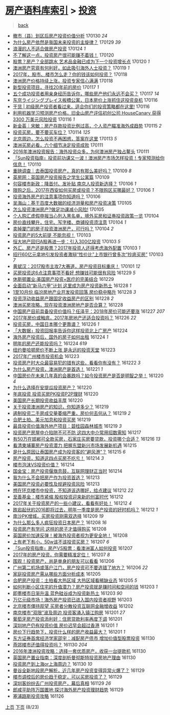 [房产语料库索引](../../README.md)  > [投资](投资.md)
====
> [back](../README.md)

- [撤市（县）划区后房产投资价值分析](http://jkwz.applinzi.com/ittc/6928853000805417989.html#%E6%92%A4%E5%B8%82%EF%BC%88%E5%8E%BF%EF%BC%89%E5%88%92%E5%8C%BA%E5%90%8E%E6%88%BF%E4%BA%A7%E6%8A%95%E8%B5%84%E4%BB%B7%E5%80%BC%E5%88%86%E6%9E%90) 170130 *24* 
- [为什么房产依然是我国未来投资的主旋律？](http://jkwz.applinzi.com/ittc/6928500086601679877.html#%E4%B8%BA%E4%BB%80%E4%B9%88%E6%88%BF%E4%BA%A7%E4%BE%9D%E7%84%B6%E6%98%AF%E6%88%91%E5%9B%BD%E6%9C%AA%E6%9D%A5%E6%8A%95%E8%B5%84%E7%9A%84%E4%B8%BB%E6%97%8B%E5%BE%8B%EF%BC%9F) 170129 *39* 
- [浪漫的人不适合做房产投资](http://jkwz.applinzi.com/ittc/6926653333053113348.html#%E6%B5%AA%E6%BC%AB%E7%9A%84%E4%BA%BA%E4%B8%8D%E9%80%82%E5%90%88%E5%81%9A%E6%88%BF%E4%BA%A7%E6%8A%95%E8%B5%84) 170124 *1* 
- [不了解这一点，投资房产很可能赚不着钱！](http://jkwz.applinzi.com/ittc/6925174268622291972.html#%E4%B8%8D%E4%BA%86%E8%A7%A3%E8%BF%99%E4%B8%80%E7%82%B9%EF%BC%8C%E6%8A%95%E8%B5%84%E6%88%BF%E4%BA%A7%E5%BE%88%E5%8F%AF%E8%83%BD%E8%B5%9A%E4%B8%8D%E7%9D%80%E9%92%B1%EF%BC%81) 170120  
- [股票？房产？全部跳水 艺术品金融已成为下一个投资增长点](http://jkwz.applinzi.com/ittc/6925130612674659332.html#%E8%82%A1%E7%A5%A8%EF%BC%9F%E6%88%BF%E4%BA%A7%EF%BC%9F%E5%85%A8%E9%83%A8%E8%B7%B3%E6%B0%B4+%E8%89%BA%E6%9C%AF%E5%93%81%E9%87%91%E8%9E%8D%E5%B7%B2%E6%88%90%E4%B8%BA%E4%B8%8B%E4%B8%80%E4%B8%AA%E6%8A%95%E8%B5%84%E5%A2%9E%E9%95%BF%E7%82%B9) 170120 *1* 
- [澳洲房产究竟有何利好，如此吸引海外人士投资？](http://jkwz.applinzi.com/ittc/6924758659015115780.html#%E6%BE%B3%E6%B4%B2%E6%88%BF%E4%BA%A7%E7%A9%B6%E7%AB%9F%E6%9C%89%E4%BD%95%E5%88%A9%E5%A5%BD%EF%BC%8C%E5%A6%82%E6%AD%A4%E5%90%B8%E5%BC%95%E6%B5%B7%E5%A4%96%E4%BA%BA%E5%A3%AB%E6%8A%95%E8%B5%84%EF%BC%9F) 170119 *1* 
- [2017年，股市、楼市怎么走？你的钱该如何投资？](http://jkwz.applinzi.com/ittc/6924542735628633093.html#2017%E5%B9%B4%EF%BC%8C%E8%82%A1%E5%B8%82%E3%80%81%E6%A5%BC%E5%B8%82%E6%80%8E%E4%B9%88%E8%B5%B0%EF%BC%9F%E4%BD%A0%E7%9A%84%E9%92%B1%E8%AF%A5%E5%A6%82%E4%BD%95%E6%8A%95%E8%B5%84%EF%BC%9F) 170118  
- [澳洲房产价格持续上涨，投资专家信心满满](http://jkwz.applinzi.com/ittc/6924488544616973317.html#%E6%BE%B3%E6%B4%B2%E6%88%BF%E4%BA%A7%E4%BB%B7%E6%A0%BC%E6%8C%81%E7%BB%AD%E4%B8%8A%E6%B6%A8%EF%BC%8C%E6%8A%95%E8%B5%84%E4%B8%93%E5%AE%B6%E4%BF%A1%E5%BF%83%E6%BB%A1%E6%BB%A1) 170118  
- [新型投资项目，寻找20年前的房价](http://jkwz.applinzi.com/ittc/6924107772202583045.html#%E6%96%B0%E5%9E%8B%E6%8A%95%E8%B5%84%E9%A1%B9%E7%9B%AE%EF%BC%8C%E5%AF%BB%E6%89%BE20%E5%B9%B4%E5%89%8D%E7%9A%84%E6%88%BF%E4%BB%B7) 170117 *1* 
- [五个成功投资者用亲身经历告诉你，哪些房产他们永远不会买？](http://jkwz.applinzi.com/ittc/6924101742219494404.html#%E4%BA%94%E4%B8%AA%E6%88%90%E5%8A%9F%E6%8A%95%E8%B5%84%E8%80%85%E7%94%A8%E4%BA%B2%E8%BA%AB%E7%BB%8F%E5%8E%86%E5%91%8A%E8%AF%89%E4%BD%A0%EF%BC%8C%E5%93%AA%E4%BA%9B%E6%88%BF%E4%BA%A7%E4%BB%96%E4%BB%AC%E6%B0%B8%E8%BF%9C%E4%B8%8D%E4%BC%9A%E4%B9%B0%EF%BC%9F) 170117 *14* 
- [东京ライジングプレイス板橋公寓，日本房价上涨抓住这投资良机](http://jkwz.applinzi.com/ittc/6923784774325109764.html#%E4%B8%9C%E4%BA%AC%E3%83%A9%E3%82%A4%E3%82%B8%E3%83%B3%E3%82%B0%E3%83%97%E3%83%AC%E3%82%A4%E3%82%B9%E6%9D%BF%E6%A9%8B%E5%85%AC%E5%AF%93%EF%BC%8C%E6%97%A5%E6%9C%AC%E6%88%BF%E4%BB%B7%E4%B8%8A%E6%B6%A8%E6%8A%93%E4%BD%8F%E8%BF%99%E6%8A%95%E8%B5%84%E8%89%AF%E6%9C%BA) 170116  
- [干货 | 初级房产投资者看过来，适合你们的投资策略都在这里!](http://jkwz.applinzi.com/ittc/6923735605820523524.html#%E5%B9%B2%E8%B4%A7+%7C+%E5%88%9D%E7%BA%A7%E6%88%BF%E4%BA%A7%E6%8A%95%E8%B5%84%E8%80%85%E7%9C%8B%E8%BF%87%E6%9D%A5%EF%BC%8C%E9%80%82%E5%90%88%E4%BD%A0%E4%BB%AC%E7%9A%84%E6%8A%95%E8%B5%84%E7%AD%96%E7%95%A5%E9%83%BD%E5%9C%A8%E8%BF%99%E9%87%8C%21) 170116  
- [利用机器学习预测房产价格，旧金山房产评估初创公司 HouseCanary 获得 3300 万美元风险投资](http://jkwz.applinzi.com/ittc/6923640352400737285.html#%E5%88%A9%E7%94%A8%E6%9C%BA%E5%99%A8%E5%AD%A6%E4%B9%A0%E9%A2%84%E6%B5%8B%E6%88%BF%E4%BA%A7%E4%BB%B7%E6%A0%BC%EF%BC%8C%E6%97%A7%E9%87%91%E5%B1%B1%E6%88%BF%E4%BA%A7%E8%AF%84%E4%BC%B0%E5%88%9D%E5%88%9B%E5%85%AC%E5%8F%B8+HouseCanary+%E8%8E%B7%E5%BE%97+3300+%E4%B8%87%E7%BE%8E%E5%85%83%E9%A3%8E%E9%99%A9%E6%8A%95%E8%B5%84) 170116 *1* 
- [新金荟｜宋敏：房产存款投资比例过高，个人资产瞄准海外成趋势](http://jkwz.applinzi.com/ittc/6923422610867356676.html#%E6%96%B0%E9%87%91%E8%8D%9F%EF%BD%9C%E5%AE%8B%E6%95%8F%EF%BC%9A%E6%88%BF%E4%BA%A7%E5%AD%98%E6%AC%BE%E6%8A%95%E8%B5%84%E6%AF%94%E4%BE%8B%E8%BF%87%E9%AB%98%EF%BC%8C%E4%B8%AA%E4%BA%BA%E8%B5%84%E4%BA%A7%E7%9E%84%E5%87%86%E6%B5%B7%E5%A4%96%E6%88%90%E8%B6%8B%E5%8A%BF) 170115 *2* 
- [投资买房，要不要买车位？](http://jkwz.applinzi.com/ittc/6922999765716698116.html#%E6%8A%95%E8%B5%84%E4%B9%B0%E6%88%BF%EF%BC%8C%E8%A6%81%E4%B8%8D%E8%A6%81%E4%B9%B0%E8%BD%A6%E4%BD%8D%EF%BC%9F) 170114 *125* 
- [北京周边，怎么投资不再困惑，答案在这里](http://jkwz.applinzi.com/ittc/6922642822938493956.html#%E5%8C%97%E4%BA%AC%E5%91%A8%E8%BE%B9%EF%BC%8C%E6%80%8E%E4%B9%88%E6%8A%95%E8%B5%84%E4%B8%8D%E5%86%8D%E5%9B%B0%E6%83%91%EF%BC%8C%E7%AD%94%E6%A1%88%E5%9C%A8%E8%BF%99%E9%87%8C) 170113 *5* 
- [澳洲买房必看，六个细节决定投资成败](http://jkwz.applinzi.com/ittc/6921837712486433796.html#%E6%BE%B3%E6%B4%B2%E4%B9%B0%E6%88%BF%E5%BF%85%E7%9C%8B%EF%BC%8C%E5%85%AD%E4%B8%AA%E7%BB%86%E8%8A%82%E5%86%B3%E5%AE%9A%E6%8A%95%E8%B5%84%E6%88%90%E8%B4%A5) 170111  
- [2016年澳洲投资报告：海外投资众多，为何澳洲房产独占鳌头](http://jkwz.applinzi.com/ittc/6921807342701380612.html#2016%E5%B9%B4%E6%BE%B3%E6%B4%B2%E6%8A%95%E8%B5%84%E6%8A%A5%E5%91%8A%EF%BC%9A%E6%B5%B7%E5%A4%96%E6%8A%95%E8%B5%84%E4%BC%97%E5%A4%9A%EF%BC%8C%E4%B8%BA%E4%BD%95%E6%BE%B3%E6%B4%B2%E6%88%BF%E4%BA%A7%E7%8B%AC%E5%8D%A0%E9%B3%8C%E5%A4%B4) 170111  
- [「Sun投资指南」投资前功课又一波！澳洲房产市场怎样投资！专家预测给你信息！](http://jkwz.applinzi.com/ittc/6921565525238088708.html#%E3%80%8CSun%E6%8A%95%E8%B5%84%E6%8C%87%E5%8D%97%E3%80%8D%E6%8A%95%E8%B5%84%E5%89%8D%E5%8A%9F%E8%AF%BE%E5%8F%88%E4%B8%80%E6%B3%A2%EF%BC%81%E6%BE%B3%E6%B4%B2%E6%88%BF%E4%BA%A7%E5%B8%82%E5%9C%BA%E6%80%8E%E6%A0%B7%E6%8A%95%E8%B5%84%EF%BC%81%E4%B8%93%E5%AE%B6%E9%A2%84%E6%B5%8B%E7%BB%99%E4%BD%A0%E4%BF%A1%E6%81%AF%EF%BC%81) 170110  
- [重磅调查｜去泰国投资房产，真的有那么美好吗？](http://jkwz.applinzi.com/ittc/6921245586069390340.html#%E9%87%8D%E7%A3%85%E8%B0%83%E6%9F%A5%EF%BD%9C%E5%8E%BB%E6%B3%B0%E5%9B%BD%E6%8A%95%E8%B5%84%E6%88%BF%E4%BA%A7%EF%BC%8C%E7%9C%9F%E7%9A%84%E6%9C%89%E9%82%A3%E4%B9%88%E7%BE%8E%E5%A5%BD%E5%90%97%EF%BC%9F) 170109 *8* 
- [英房网：英国房产投资报告之学生公寓篇](http://jkwz.applinzi.com/ittc/6921142703953019909.html#%E8%8B%B1%E6%88%BF%E7%BD%91%EF%BC%9A%E8%8B%B1%E5%9B%BD%E6%88%BF%E4%BA%A7%E6%8A%95%E8%B5%84%E6%8A%A5%E5%91%8A%E4%B9%8B%E5%AD%A6%E7%94%9F%E5%85%AC%E5%AF%93%E7%AF%87) 170109  
- [句容楼市新政：降首付、发补贴 南京人投资新选择？](http://jkwz.applinzi.com/ittc/6920115305845359620.html#%E5%8F%A5%E5%AE%B9%E6%A5%BC%E5%B8%82%E6%96%B0%E6%94%BF%EF%BC%9A%E9%99%8D%E9%A6%96%E4%BB%98%E3%80%81%E5%8F%91%E8%A1%A5%E8%B4%B4+%E5%8D%97%E4%BA%AC%E4%BA%BA%E6%8A%95%E8%B5%84%E6%96%B0%E9%80%89%E6%8B%A9%EF%BC%9F) 170106 *1* 
- [限购之后，​2017在西安如何买房或投资？不限购区买哪最好？](http://jkwz.applinzi.com/ittc/6920078865455383557.html#%E9%99%90%E8%B4%AD%E4%B9%8B%E5%90%8E%EF%BC%8C%E2%80%8B2017%E5%9C%A8%E8%A5%BF%E5%AE%89%E5%A6%82%E4%BD%95%E4%B9%B0%E6%88%BF%E6%88%96%E6%8A%95%E8%B5%84%EF%BC%9F%E4%B8%8D%E9%99%90%E8%B4%AD%E5%8C%BA%E4%B9%B0%E5%93%AA%E6%9C%80%E5%A5%BD%EF%BC%9F) 170106 *1* 
- [投资海外房产的注意事项你知道吗？](http://jkwz.applinzi.com/ittc/6920067568261137413.html#%E6%8A%95%E8%B5%84%E6%B5%B7%E5%A4%96%E6%88%BF%E4%BA%A7%E7%9A%84%E6%B3%A8%E6%84%8F%E4%BA%8B%E9%A1%B9%E4%BD%A0%E7%9F%A5%E9%81%93%E5%90%97%EF%BC%9F) 170106  
- [吴海山：基于百度大数据的经济测量和房产投资决策](http://jkwz.applinzi.com/ittc/6919601258142106629.html#%E5%90%B4%E6%B5%B7%E5%B1%B1%EF%BC%9A%E5%9F%BA%E4%BA%8E%E7%99%BE%E5%BA%A6%E5%A4%A7%E6%95%B0%E6%8D%AE%E7%9A%84%E7%BB%8F%E6%B5%8E%E6%B5%8B%E9%87%8F%E5%92%8C%E6%88%BF%E4%BA%A7%E6%8A%95%E8%B5%84%E5%86%B3%E7%AD%96) 170105  
- [怎么投资澳洲房产?做足功课减小风险!](http://jkwz.applinzi.com/ittc/6919588605063595012.html#%E6%80%8E%E4%B9%88%E6%8A%95%E8%B5%84%E6%BE%B3%E6%B4%B2%E6%88%BF%E4%BA%A7%3F%E5%81%9A%E8%B6%B3%E5%8A%9F%E8%AF%BE%E5%87%8F%E5%B0%8F%E9%A3%8E%E9%99%A9%21) 170105  
- [个人购汇虚假申报当心列入黑名单，境外买房和证券投资政策一览](http://jkwz.applinzi.com/ittc/6919380534433416197.html#%E4%B8%AA%E4%BA%BA%E8%B4%AD%E6%B1%87%E8%99%9A%E5%81%87%E7%94%B3%E6%8A%A5%E5%BD%93%E5%BF%83%E5%88%97%E5%85%A5%E9%BB%91%E5%90%8D%E5%8D%95%EF%BC%8C%E5%A2%83%E5%A4%96%E4%B9%B0%E6%88%BF%E5%92%8C%E8%AF%81%E5%88%B8%E6%8A%95%E8%B5%84%E6%94%BF%E7%AD%96%E4%B8%80%E8%A7%88) 170104  
- [房价直线攀升，住宅、写字楼、商铺投资须注意](http://jkwz.applinzi.com/ittc/6919331827491013637.html#%E6%88%BF%E4%BB%B7%E7%9B%B4%E7%BA%BF%E6%94%80%E5%8D%87%EF%BC%8C%E4%BD%8F%E5%AE%85%E3%80%81%E5%86%99%E5%AD%97%E6%A5%BC%E3%80%81%E5%95%86%E9%93%BA%E6%8A%95%E8%B5%84%E9%A1%BB%E6%B3%A8%E6%84%8F) 170104 *1* 
- [卖掉厦门的房子投资澳洲房产，可行吗？](http://jkwz.applinzi.com/ittc/6919204917863777284.html#%E5%8D%96%E6%8E%89%E5%8E%A6%E9%97%A8%E7%9A%84%E6%88%BF%E5%AD%90%E6%8A%95%E8%B5%84%E6%BE%B3%E6%B4%B2%E6%88%BF%E4%BA%A7%EF%BC%8C%E5%8F%AF%E8%A1%8C%E5%90%97%EF%BC%9F) 170104 *2* 
- [投资房产的5大前提  不能忽视！](http://jkwz.applinzi.com/ittc/6918957974902277125.html#%E6%8A%95%E8%B5%84%E6%88%BF%E4%BA%A7%E7%9A%845%E5%A4%A7%E5%89%8D%E6%8F%90++%E4%B8%8D%E8%83%BD%E5%BF%BD%E8%A7%86%EF%BC%81) 170103  
- [恒大地产回归A股再进一步：引入300亿投资](http://jkwz.applinzi.com/ittc/6918935051185423364.html#%E6%81%92%E5%A4%A7%E5%9C%B0%E4%BA%A7%E5%9B%9E%E5%BD%92A%E8%82%A1%E5%86%8D%E8%BF%9B%E4%B8%80%E6%AD%A5%EF%BC%9A%E5%BC%95%E5%85%A5300%E4%BA%BF%E6%8A%95%E8%B5%84) 170103 *5* 
- [外汇、房产还是股票？2017年投资人还得考虑海外配置](http://jkwz.applinzi.com/ittc/6918870437257020420.html#%E5%A4%96%E6%B1%87%E3%80%81%E6%88%BF%E4%BA%A7%E8%BF%98%E6%98%AF%E8%82%A1%E7%A5%A8%EF%BC%9F2017%E5%B9%B4%E6%8A%95%E8%B5%84%E4%BA%BA%E8%BF%98%E5%BE%97%E8%80%83%E8%99%91%E6%B5%B7%E5%A4%96%E9%85%8D%E7%BD%AE) 170103 *1* 
- [招行60亿元拿地引发投资者激辩“性价比”上市银行曾多次“抄底买房”](http://jkwz.applinzi.com/ittc/6918749107589219333.html#%E6%8B%9B%E8%A1%8C60%E4%BA%BF%E5%85%83%E6%8B%BF%E5%9C%B0%E5%BC%95%E5%8F%91%E6%8A%95%E8%B5%84%E8%80%85%E6%BF%80%E8%BE%A9%E2%80%9C%E6%80%A7%E4%BB%B7%E6%AF%94%E2%80%9D%E4%B8%8A%E5%B8%82%E9%93%B6%E8%A1%8C%E6%9B%BE%E5%A4%9A%E6%AC%A1%E2%80%9C%E6%8A%84%E5%BA%95%E4%B9%B0%E6%88%BF%E2%80%9D) 170103 *7* 
- [黄斌汉：2017股市主攻7大赛道，房产投资目标重庆！](http://jkwz.applinzi.com/ittc/6917952334335575045.html#%E9%BB%84%E6%96%8C%E6%B1%89%EF%BC%9A2017%E8%82%A1%E5%B8%82%E4%B8%BB%E6%94%BB7%E5%A4%A7%E8%B5%9B%E9%81%93%EF%BC%8C%E6%88%BF%E4%BA%A7%E6%8A%95%E8%B5%84%E7%9B%AE%E6%A0%87%E9%87%8D%E5%BA%86%EF%BC%81) 170101 *12* 
- [买房投资这6点注意事项不看好 想赚钱可能很有风险](http://jkwz.applinzi.com/ittc/6917201398378005509.html#%E4%B9%B0%E6%88%BF%E6%8A%95%E8%B5%84%E8%BF%996%E7%82%B9%E6%B3%A8%E6%84%8F%E4%BA%8B%E9%A1%B9%E4%B8%8D%E7%9C%8B%E5%A5%BD+%E6%83%B3%E8%B5%9A%E9%92%B1%E5%8F%AF%E8%83%BD%E5%BE%88%E6%9C%89%E9%A3%8E%E9%99%A9) 161229 *5* 
- [休斯顿置业:美国房产投资+医疗的完美结合](http://jkwz.applinzi.com/ittc/6916981548716131332.html#%E4%BC%91%E6%96%AF%E9%A1%BF%E7%BD%AE%E4%B8%9A%3A%E7%BE%8E%E5%9B%BD%E6%88%BF%E4%BA%A7%E6%8A%95%E8%B5%84%2B%E5%8C%BB%E7%96%97%E7%9A%84%E5%AE%8C%E7%BE%8E%E7%BB%93%E5%90%88) 161229  
- [全面启动“新马六甲”计划 这里成为房产投资新热土](http://jkwz.applinzi.com/ittc/6916829977432818692.html#%E5%85%A8%E9%9D%A2%E5%90%AF%E5%8A%A8%E2%80%9C%E6%96%B0%E9%A9%AC%E5%85%AD%E7%94%B2%E2%80%9D%E8%AE%A1%E5%88%92+%E8%BF%99%E9%87%8C%E6%88%90%E4%B8%BA%E6%88%BF%E4%BA%A7%E6%8A%95%E8%B5%84%E6%96%B0%E7%83%AD%E5%9C%9F) 161228 *1* 
- [1至10月份 临汾房地产业开发投资回落 房价稳中略升](http://jkwz.applinzi.com/ittc/6916638701953483781.html#1%E8%87%B310%E6%9C%88%E4%BB%BD+%E4%B8%B4%E6%B1%BE%E6%88%BF%E5%9C%B0%E4%BA%A7%E4%B8%9A%E5%BC%80%E5%8F%91%E6%8A%95%E8%B5%84%E5%9B%9E%E8%90%BD+%E6%88%BF%E4%BB%B7%E7%A8%B3%E4%B8%AD%E7%95%A5%E5%8D%87) 161228 *3* 
- [投资浮动收益房产跟固定收益房产的区别](http://jkwz.applinzi.com/ittc/6916643547343488005.html#%E6%8A%95%E8%B5%84%E6%B5%AE%E5%8A%A8%E6%94%B6%E7%9B%8A%E6%88%BF%E4%BA%A7%E8%B7%9F%E5%9B%BA%E5%AE%9A%E6%94%B6%E7%9B%8A%E6%88%BF%E4%BA%A7%E7%9A%84%E5%8C%BA%E5%88%AB) 161228 *2* 
- [澳洲买房攻略，现在投资澳洲房地产是否合算？](http://jkwz.applinzi.com/ittc/6916639504592274437.html#%E6%BE%B3%E6%B4%B2%E4%B9%B0%E6%88%BF%E6%94%BB%E7%95%A5%EF%BC%8C%E7%8E%B0%E5%9C%A8%E6%8A%95%E8%B5%84%E6%BE%B3%E6%B4%B2%E6%88%BF%E5%9C%B0%E4%BA%A7%E6%98%AF%E5%90%A6%E5%90%88%E7%AE%97%EF%BC%9F) 161228  
- [中国房产目前具备投资价值吗？任泽平：2018年房价可能还要涨](http://jkwz.applinzi.com/ittc/6916344153134072836.html#%E4%B8%AD%E5%9B%BD%E6%88%BF%E4%BA%A7%E7%9B%AE%E5%89%8D%E5%85%B7%E5%A4%87%E6%8A%95%E8%B5%84%E4%BB%B7%E5%80%BC%E5%90%97%EF%BC%9F%E4%BB%BB%E6%B3%BD%E5%B9%B3%EF%BC%9A2018%E5%B9%B4%E6%88%BF%E4%BB%B7%E5%8F%AF%E8%83%BD%E8%BF%98%E8%A6%81%E6%B6%A8) 161227 *207* 
- [2017年房价或触底，2017年房地产还适合投资吗？](http://jkwz.applinzi.com/ittc/6916013414773425156.html#2017%E5%B9%B4%E6%88%BF%E4%BB%B7%E6%88%96%E8%A7%A6%E5%BA%95%EF%BC%8C2017%E5%B9%B4%E6%88%BF%E5%9C%B0%E4%BA%A7%E8%BF%98%E9%80%82%E5%90%88%E6%8A%95%E8%B5%84%E5%90%97%EF%BC%9F) 161226 *22* 
- [投资买房，中国日本哪个更靠谱？](http://jkwz.applinzi.com/ittc/6915754509233292293.html#%E6%8A%95%E8%B5%84%E4%B9%B0%E6%88%BF%EF%BC%8C%E4%B8%AD%E5%9B%BD%E6%97%A5%E6%9C%AC%E5%93%AA%E4%B8%AA%E6%9B%B4%E9%9D%A0%E8%B0%B1%EF%BC%9F) 161226 *1* 
- [「大数据」投资回报率告诉你这样投资北上广房产](http://jkwz.applinzi.com/ittc/6915262158719157253.html#%E3%80%8C%E5%A4%A7%E6%95%B0%E6%8D%AE%E3%80%8D%E6%8A%95%E8%B5%84%E5%9B%9E%E6%8A%A5%E7%8E%87%E5%91%8A%E8%AF%89%E4%BD%A0%E8%BF%99%E6%A0%B7%E6%8A%95%E8%B5%84%E5%8C%97%E4%B8%8A%E5%B9%BF%E6%88%BF%E4%BA%A7) 161224  
- [海外房产投资后，国外的房子如何出租](http://jkwz.applinzi.com/ittc/6914919079600456708.html#%E6%B5%B7%E5%A4%96%E6%88%BF%E4%BA%A7%E6%8A%95%E8%B5%84%E5%90%8E%EF%BC%8C%E5%9B%BD%E5%A4%96%E7%9A%84%E6%88%BF%E5%AD%90%E5%A6%82%E4%BD%95%E5%87%BA%E7%A7%9F) 161224 *1* 
- [明年的房产还能投资吗？](http://jkwz.applinzi.com/ittc/6915006265070978052.html#%E6%98%8E%E5%B9%B4%E7%9A%84%E6%88%BF%E4%BA%A7%E8%BF%98%E8%83%BD%E6%8A%95%E8%B5%84%E5%90%97%EF%BC%9F) 161224 *619* 
- [纽约曼哈顿房价不断上涨 是永远的投资天堂](http://jkwz.applinzi.com/ittc/6914821523742655493.html#%E7%BA%BD%E7%BA%A6%E6%9B%BC%E5%93%88%E9%A1%BF%E6%88%BF%E4%BB%B7%E4%B8%8D%E6%96%AD%E4%B8%8A%E6%B6%A8+%E6%98%AF%E6%B0%B8%E8%BF%9C%E7%9A%84%E6%8A%95%E8%B5%84%E5%A4%A9%E5%A0%82) 161223  
- [2017年广州楼市投资机会](http://jkwz.applinzi.com/ittc/6914798592996148229.html#2017%E5%B9%B4%E5%B9%BF%E5%B7%9E%E6%A5%BC%E5%B8%82%E6%8A%95%E8%B5%84%E6%9C%BA%E4%BC%9A) 161223  
- [投资房产时大众最容易犯的错有这些，看看你有没有？](http://jkwz.applinzi.com/ittc/6914384486858228741.html#%E6%8A%95%E8%B5%84%E6%88%BF%E4%BA%A7%E6%97%B6%E5%A4%A7%E4%BC%97%E6%9C%80%E5%AE%B9%E6%98%93%E7%8A%AF%E7%9A%84%E9%94%99%E6%9C%89%E8%BF%99%E4%BA%9B%EF%BC%8C%E7%9C%8B%E7%9C%8B%E4%BD%A0%E6%9C%89%E6%B2%A1%E6%9C%89%EF%BC%9F) 161222 *3* 
- [为什么房产投资，澳洲房产是首选！](http://jkwz.applinzi.com/ittc/6914114087847199749.html#%E4%B8%BA%E4%BB%80%E4%B9%88%E6%88%BF%E4%BA%A7%E6%8A%95%E8%B5%84%EF%BC%8C%E6%BE%B3%E6%B4%B2%E6%88%BF%E4%BA%A7%E6%98%AF%E9%A6%96%E9%80%89%EF%BC%81) 161221 *1* 
- [中国房价在未来几年真的会暴跌吗？如今投资房产是否是明智之举！](http://jkwz.applinzi.com/ittc/6913797061740069892.html#%E4%B8%AD%E5%9B%BD%E6%88%BF%E4%BB%B7%E5%9C%A8%E6%9C%AA%E6%9D%A5%E5%87%A0%E5%B9%B4%E7%9C%9F%E7%9A%84%E4%BC%9A%E6%9A%B4%E8%B7%8C%E5%90%97%EF%BC%9F%E5%A6%82%E4%BB%8A%E6%8A%95%E8%B5%84%E6%88%BF%E4%BA%A7%E6%98%AF%E5%90%A6%E6%98%AF%E6%98%8E%E6%99%BA%E4%B9%8B%E4%B8%BE%EF%BC%81) 161220 *4* 
- [为什么选择在安提瓜投资房产？](http://jkwz.applinzi.com/ittc/6913724751360295941.html#%E4%B8%BA%E4%BB%80%E4%B9%88%E9%80%89%E6%8B%A9%E5%9C%A8%E5%AE%89%E6%8F%90%E7%93%9C%E6%8A%95%E8%B5%84%E6%88%BF%E4%BA%A7%EF%BC%9F) 161220  
- [年底投资 投资买房PK投资P2P理财](http://jkwz.applinzi.com/ittc/6913670475275568133.html#%E5%B9%B4%E5%BA%95%E6%8A%95%E8%B5%84+%E6%8A%95%E8%B5%84%E4%B9%B0%E6%88%BFPK%E6%8A%95%E8%B5%84P2P%E7%90%86%E8%B4%A2) 161220  
- [美国房产长期投资收益丰厚](http://jkwz.applinzi.com/ittc/6913643035576763396.html#%E7%BE%8E%E5%9B%BD%E6%88%BF%E4%BA%A7%E9%95%BF%E6%9C%9F%E6%8A%95%E8%B5%84%E6%94%B6%E7%9B%8A%E4%B8%B0%E5%8E%9A) 161220  
- [关于投资澳洲房产的知识，你知道多少？](http://jkwz.applinzi.com/ittc/6913391011413099524.html#%E5%85%B3%E4%BA%8E%E6%8A%95%E8%B5%84%E6%BE%B3%E6%B4%B2%E6%88%BF%E4%BA%A7%E7%9A%84%E7%9F%A5%E8%AF%86%EF%BC%8C%E4%BD%A0%E7%9F%A5%E9%81%93%E5%A4%9A%E5%B0%91%EF%BC%9F) 161219  
- [遏制投资二手房成交量萎缩严重，房价何去何从？](http://jkwz.applinzi.com/ittc/6913332062538171397.html#%E9%81%8F%E5%88%B6%E6%8A%95%E8%B5%84%E4%BA%8C%E6%89%8B%E6%88%BF%E6%88%90%E4%BA%A4%E9%87%8F%E8%90%8E%E7%BC%A9%E4%B8%A5%E9%87%8D%EF%BC%8C%E6%88%BF%E4%BB%B7%E4%BD%95%E5%8E%BB%E4%BD%95%E4%BB%8E%EF%BC%9F) 161219 *2* 
- [合肥土拍、美元加息和投资买房](http://jkwz.applinzi.com/ittc/6913311375769469957.html#%E5%90%88%E8%82%A5%E5%9C%9F%E6%8B%8D%E3%80%81%E7%BE%8E%E5%85%83%E5%8A%A0%E6%81%AF%E5%92%8C%E6%8A%95%E8%B5%84%E4%B9%B0%E6%88%BF) 161219  
- [最具投资价值海外地产项目：碧桂园森林城市](http://jkwz.applinzi.com/ittc/6913227348249150469.html#%E6%9C%80%E5%85%B7%E6%8A%95%E8%B5%84%E4%BB%B7%E5%80%BC%E6%B5%B7%E5%A4%96%E5%9C%B0%E4%BA%A7%E9%A1%B9%E7%9B%AE%EF%BC%9A%E7%A2%A7%E6%A1%82%E5%9B%AD%E6%A3%AE%E6%9E%97%E5%9F%8E%E5%B8%82) 161219 *3* 
- [投资房产房屋中介陷阱不可不防 这四大中介常用招数需知](http://jkwz.applinzi.com/ittc/6912734569161032709.html#%E6%8A%95%E8%B5%84%E6%88%BF%E4%BA%A7%E6%88%BF%E5%B1%8B%E4%B8%AD%E4%BB%8B%E9%99%B7%E9%98%B1%E4%B8%8D%E5%8F%AF%E4%B8%8D%E9%98%B2+%E8%BF%99%E5%9B%9B%E5%A4%A7%E4%B8%AD%E4%BB%8B%E5%B8%B8%E7%94%A8%E6%8B%9B%E6%95%B0%E9%9C%80%E7%9F%A5) 161217  
- [有50万在邯郸可全款买房，石家庄买房要贷款，投资哪个合适？](http://jkwz.applinzi.com/ittc/6912172979177128965.html#%E6%9C%8950%E4%B8%87%E5%9C%A8%E9%82%AF%E9%83%B8%E5%8F%AF%E5%85%A8%E6%AC%BE%E4%B9%B0%E6%88%BF%EF%BC%8C%E7%9F%B3%E5%AE%B6%E5%BA%84%E4%B9%B0%E6%88%BF%E8%A6%81%E8%B4%B7%E6%AC%BE%EF%BC%8C%E6%8A%95%E8%B5%84%E5%93%AA%E4%B8%AA%E5%90%88%E9%80%82%EF%BC%9F) 161216 *13* 
- [看清柬埔寨房产投资潜力 把握东盟新兴市场发展新机遇](http://jkwz.applinzi.com/ittc/6911879301246223365.html#%E7%9C%8B%E6%B8%85%E6%9F%AC%E5%9F%94%E5%AF%A8%E6%88%BF%E4%BA%A7%E6%8A%95%E8%B5%84%E6%BD%9C%E5%8A%9B+%E6%8A%8A%E6%8F%A1%E4%B8%9C%E7%9B%9F%E6%96%B0%E5%85%B4%E5%B8%82%E5%9C%BA%E5%8F%91%E5%B1%95%E6%96%B0%E6%9C%BA%E9%81%87) 161215  
- [是什么原因让泰国房产成为投资客的“避风港”？](http://jkwz.applinzi.com/ittc/6911783054766244869.html#%E6%98%AF%E4%BB%80%E4%B9%88%E5%8E%9F%E5%9B%A0%E8%AE%A9%E6%B3%B0%E5%9B%BD%E6%88%BF%E4%BA%A7%E6%88%90%E4%B8%BA%E6%8A%95%E8%B5%84%E5%AE%A2%E7%9A%84%E2%80%9C%E9%81%BF%E9%A3%8E%E6%B8%AF%E2%80%9D%EF%BC%9F) 161215 *6* 
- [房产投资，知道这四点买房不吃亏！](http://jkwz.applinzi.com/ittc/6911535470558577669.html#%E6%88%BF%E4%BA%A7%E6%8A%95%E8%B5%84%EF%BC%8C%E7%9F%A5%E9%81%93%E8%BF%99%E5%9B%9B%E7%82%B9%E4%B9%B0%E6%88%BF%E4%B8%8D%E5%90%83%E4%BA%8F%EF%BC%81) 161214 *3* 
- [楼市泡沫VS投资价值？](http://jkwz.applinzi.com/ittc/6911511203158688773.html#%E6%A5%BC%E5%B8%82%E6%B3%A1%E6%B2%ABVS%E6%8A%95%E8%B5%84%E4%BB%B7%E5%80%BC%EF%BC%9F) 161214  
- [国金宝：房产投资偃旗息鼓，互联网理财正当时](http://jkwz.applinzi.com/ittc/6911419766110946308.html#%E5%9B%BD%E9%87%91%E5%AE%9D%EF%BC%9A%E6%88%BF%E4%BA%A7%E6%8A%95%E8%B5%84%E5%81%83%E6%97%97%E6%81%AF%E9%BC%93%EF%BC%8C%E4%BA%92%E8%81%94%E7%BD%91%E7%90%86%E8%B4%A2%E6%AD%A3%E5%BD%93%E6%97%B6) 161214  
- [我为什么不会把房产作为投资首选？](http://jkwz.applinzi.com/ittc/6911164606818288644.html#%E6%88%91%E4%B8%BA%E4%BB%80%E4%B9%88%E4%B8%8D%E4%BC%9A%E6%8A%8A%E6%88%BF%E4%BA%A7%E4%BD%9C%E4%B8%BA%E6%8A%95%E8%B5%84%E9%A6%96%E9%80%89%EF%BC%9F) 161213  
- [美国房产投资必要性及规避投资风险](http://jkwz.applinzi.com/ittc/6911123844416144388.html#%E7%BE%8E%E5%9B%BD%E6%88%BF%E4%BA%A7%E6%8A%95%E8%B5%84%E5%BF%85%E8%A6%81%E6%80%A7%E5%8F%8A%E8%A7%84%E9%81%BF%E6%8A%95%E8%B5%84%E9%A3%8E%E9%99%A9) 161213  
- [想在环京楼市中投资，不知道该选哪好，给点建议](http://jkwz.applinzi.com/ittc/6910894543557100549.html#%E6%83%B3%E5%9C%A8%E7%8E%AF%E4%BA%AC%E6%A5%BC%E5%B8%82%E4%B8%AD%E6%8A%95%E8%B5%84%EF%BC%8C%E4%B8%8D%E7%9F%A5%E9%81%93%E8%AF%A5%E9%80%89%E5%93%AA%E5%A5%BD%EF%BC%8C%E7%BB%99%E7%82%B9%E5%BB%BA%E8%AE%AE) 161212 *22* 
- [至善基金：楼市紧缩 股权投资迎来新的创富时代](http://jkwz.applinzi.com/ittc/6910698899097781252.html#%E8%87%B3%E5%96%84%E5%9F%BA%E9%87%91%EF%BC%9A%E6%A5%BC%E5%B8%82%E7%B4%A7%E7%BC%A9+%E8%82%A1%E6%9D%83%E6%8A%95%E8%B5%84%E8%BF%8E%E6%9D%A5%E6%96%B0%E7%9A%84%E5%88%9B%E5%AF%8C%E6%97%B6%E4%BB%A3) 161212  
- [2017年关于投资房产的一些小建议，看看有好处！](http://jkwz.applinzi.com/ittc/6910696366363116549.html#2017%E5%B9%B4%E5%85%B3%E4%BA%8E%E6%8A%95%E8%B5%84%E6%88%BF%E4%BA%A7%E7%9A%84%E4%B8%80%E4%BA%9B%E5%B0%8F%E5%BB%BA%E8%AE%AE%EF%BC%8C%E7%9C%8B%E7%9C%8B%E6%9C%89%E5%A5%BD%E5%A4%84%EF%BC%81) 161212 *4* 
- [跌宕起伏的2016即将过去，明年一季度是房产投资的好时机吗？](http://jkwz.applinzi.com/ittc/6910672289124582404.html#%E8%B7%8C%E5%AE%95%E8%B5%B7%E4%BC%8F%E7%9A%842016%E5%8D%B3%E5%B0%86%E8%BF%87%E5%8E%BB%EF%BC%8C%E6%98%8E%E5%B9%B4%E4%B8%80%E5%AD%A3%E5%BA%A6%E6%98%AF%E6%88%BF%E4%BA%A7%E6%8A%95%E8%B5%84%E7%9A%84%E5%A5%BD%E6%97%B6%E6%9C%BA%E5%90%97%EF%BC%9F) 161212 *1* 
- [南沙PK增城，买房投资刚需双选择](http://jkwz.applinzi.com/ittc/6909555141752914949.html#%E5%8D%97%E6%B2%99PK%E5%A2%9E%E5%9F%8E%EF%BC%8C%E4%B9%B0%E6%88%BF%E6%8A%95%E8%B5%84%E5%88%9A%E9%9C%80%E5%8F%8C%E9%80%89%E6%8B%A9) 161209 *19* 
- [为什么那么多人疯狂投资日本房产？](http://jkwz.applinzi.com/ittc/6909349931239605252.html#%E4%B8%BA%E4%BB%80%E4%B9%88%E9%82%A3%E4%B9%88%E5%A4%9A%E4%BA%BA%E7%96%AF%E7%8B%82%E6%8A%95%E8%B5%84%E6%97%A5%E6%9C%AC%E6%88%BF%E4%BA%A7%EF%BC%9F) 161208 *16* 
- [投资房产有学问 这样的房子才值得购买](http://jkwz.applinzi.com/ittc/6909263009150403588.html#%E6%8A%95%E8%B5%84%E6%88%BF%E4%BA%A7%E6%9C%89%E5%AD%A6%E9%97%AE+%E8%BF%99%E6%A0%B7%E7%9A%84%E6%88%BF%E5%AD%90%E6%89%8D%E5%80%BC%E5%BE%97%E8%B4%AD%E4%B9%B0) 161208  
- [英国房价加速反弹！被海外投资者视为更安全地！](http://jkwz.applinzi.com/ittc/6909253566534779908.html#%E8%8B%B1%E5%9B%BD%E6%88%BF%E4%BB%B7%E5%8A%A0%E9%80%9F%E5%8F%8D%E5%BC%B9%EF%BC%81%E8%A2%AB%E6%B5%B7%E5%A4%96%E6%8A%95%E8%B5%84%E8%80%85%E8%A7%86%E4%B8%BA%E6%9B%B4%E5%AE%89%E5%85%A8%E5%9C%B0%EF%BC%81) 161208  
- [上有老下有小，50w该不该投资买房？](http://jkwz.applinzi.com/ittc/6908971253779399685.html#%E4%B8%8A%E6%9C%89%E8%80%81%E4%B8%8B%E6%9C%89%E5%B0%8F%EF%BC%8C50w%E8%AF%A5%E4%B8%8D%E8%AF%A5%E6%8A%95%E8%B5%84%E4%B9%B0%E6%88%BF%EF%BC%9F) 161207 *6* 
- [「Sun投资指南」房产VS股票：看澳洲富人如何投资](http://jkwz.applinzi.com/ittc/6908962146674557957.html#%E3%80%8CSun%E6%8A%95%E8%B5%84%E6%8C%87%E5%8D%97%E3%80%8D%E6%88%BF%E4%BA%A7VS%E8%82%A1%E7%A5%A8%EF%BC%9A%E7%9C%8B%E6%BE%B3%E6%B4%B2%E5%AF%8C%E4%BA%BA%E5%A6%82%E4%BD%95%E6%8A%95%E8%B5%84) 161207  
- [2017年的房产投资，你需要精准定位！](http://jkwz.applinzi.com/ittc/6908826140046525444.html#2017%E5%B9%B4%E7%9A%84%E6%88%BF%E4%BA%A7%E6%8A%95%E8%B5%84%EF%BC%8C%E4%BD%A0%E9%9C%80%E8%A6%81%E7%B2%BE%E5%87%86%E5%AE%9A%E4%BD%8D%EF%BC%81) 161207 *8* 
- [围观！投资房产，尚是单身的朋友可以看看](http://jkwz.applinzi.com/ittc/6908536423203734532.html#%E5%9B%B4%E8%A7%82%EF%BC%81%E6%8A%95%E8%B5%84%E6%88%BF%E4%BA%A7%EF%BC%8C%E5%B0%9A%E6%98%AF%E5%8D%95%E8%BA%AB%E7%9A%84%E6%9C%8B%E5%8F%8B%E5%8F%AF%E4%BB%A5%E7%9C%8B%E7%9C%8B) 161206  
- [广州第二机场或落户江门，房产投资可不要选错了地方？](http://jkwz.applinzi.com/ittc/6908439850956358660.html#%E5%B9%BF%E5%B7%9E%E7%AC%AC%E4%BA%8C%E6%9C%BA%E5%9C%BA%E6%88%96%E8%90%BD%E6%88%B7%E6%B1%9F%E9%97%A8%EF%BC%8C%E6%88%BF%E4%BA%A7%E6%8A%95%E8%B5%84%E5%8F%AF%E4%B8%8D%E8%A6%81%E9%80%89%E9%94%99%E4%BA%86%E5%9C%B0%E6%96%B9%EF%BC%9F) 161206 *22* 
- [家庭投资房产需从哪些方面分析成本](http://jkwz.applinzi.com/ittc/6908237575918978053.html#%E5%AE%B6%E5%BA%AD%E6%8A%95%E8%B5%84%E6%88%BF%E4%BA%A7%E9%9C%80%E4%BB%8E%E5%93%AA%E4%BA%9B%E6%96%B9%E9%9D%A2%E5%88%86%E6%9E%90%E6%88%90%E6%9C%AC) 161205  
- [合肥房产投资：土拍看大热区域 大热区域看稀缺业态](http://jkwz.applinzi.com/ittc/6908183354070795268.html#%E5%90%88%E8%82%A5%E6%88%BF%E4%BA%A7%E6%8A%95%E8%B5%84%EF%BC%9A%E5%9C%9F%E6%8B%8D%E7%9C%8B%E5%A4%A7%E7%83%AD%E5%8C%BA%E5%9F%9F+%E5%A4%A7%E7%83%AD%E5%8C%BA%E5%9F%9F%E7%9C%8B%E7%A8%80%E7%BC%BA%E4%B8%9A%E6%80%81) 161205 *5* 
- [如何判断小区住宅的升值潜力？房产投资就是赚时间和空间的钱](http://jkwz.applinzi.com/ittc/6907458084242195460.html#%E5%A6%82%E4%BD%95%E5%88%A4%E6%96%AD%E5%B0%8F%E5%8C%BA%E4%BD%8F%E5%AE%85%E7%9A%84%E5%8D%87%E5%80%BC%E6%BD%9C%E5%8A%9B%EF%BC%9F%E6%88%BF%E4%BA%A7%E6%8A%95%E8%B5%84%E5%B0%B1%E6%98%AF%E8%B5%9A%E6%97%B6%E9%97%B4%E5%92%8C%E7%A9%BA%E9%97%B4%E7%9A%84%E9%92%B1) 161203 *1* 
- [即墨楼市日渐升温 蓝色硅谷成为投资新热土](http://jkwz.applinzi.com/ittc/6907358567090095108.html#%E5%8D%B3%E5%A2%A8%E6%A5%BC%E5%B8%82%E6%97%A5%E6%B8%90%E5%8D%87%E6%B8%A9+%E8%93%9D%E8%89%B2%E7%A1%85%E8%B0%B7%E6%88%90%E4%B8%BA%E6%8A%95%E8%B5%84%E6%96%B0%E7%83%AD%E5%9C%9F) 161203 *90* 
- [万亿元级市场！海外房产投资已进入国内投资者视野](http://jkwz.applinzi.com/ittc/6907349201557390341.html#%E4%B8%87%E4%BA%BF%E5%85%83%E7%BA%A7%E5%B8%82%E5%9C%BA%EF%BC%81%E6%B5%B7%E5%A4%96%E6%88%BF%E4%BA%A7%E6%8A%95%E8%B5%84%E5%B7%B2%E8%BF%9B%E5%85%A5%E5%9B%BD%E5%86%85%E6%8A%95%E8%B5%84%E8%80%85%E8%A7%86%E9%87%8E) 161203  
- [北京楼市僵持观望 买房者分散投资互联网金融增收益](http://jkwz.applinzi.com/ittc/6907085848901583877.html#%E5%8C%97%E4%BA%AC%E6%A5%BC%E5%B8%82%E5%83%B5%E6%8C%81%E8%A7%82%E6%9C%9B+%E4%B9%B0%E6%88%BF%E8%80%85%E5%88%86%E6%95%A3%E6%8A%95%E8%B5%84%E4%BA%92%E8%81%94%E7%BD%91%E9%87%91%E8%9E%8D%E5%A2%9E%E6%94%B6%E7%9B%8A) 161202  
- [南京楼市“双限”波及周边 投资客涌入镇江购房](http://jkwz.applinzi.com/ittc/6906727462615909380.html#%E5%8D%97%E4%BA%AC%E6%A5%BC%E5%B8%82%E2%80%9C%E5%8F%8C%E9%99%90%E2%80%9D%E6%B3%A2%E5%8F%8A%E5%91%A8%E8%BE%B9+%E6%8A%95%E8%B5%84%E5%AE%A2%E6%B6%8C%E5%85%A5%E9%95%87%E6%B1%9F%E8%B4%AD%E6%88%BF) 161201 *27* 
- [葡萄牙房产投资添利好：住房贷款利率再度下调](http://jkwz.applinzi.com/ittc/6906710515161498628.html#%E8%91%A1%E8%90%84%E7%89%99%E6%88%BF%E4%BA%A7%E6%8A%95%E8%B5%84%E6%B7%BB%E5%88%A9%E5%A5%BD%EF%BC%9A%E4%BD%8F%E6%88%BF%E8%B4%B7%E6%AC%BE%E5%88%A9%E7%8E%87%E5%86%8D%E5%BA%A6%E4%B8%8B%E8%B0%83) 161201  
- [深圳地产仍有投资价值 房价迟早会超过香港](http://jkwz.applinzi.com/ittc/6906608151884727301.html#%E6%B7%B1%E5%9C%B3%E5%9C%B0%E4%BA%A7%E4%BB%8D%E6%9C%89%E6%8A%95%E8%B5%84%E4%BB%B7%E5%80%BC+%E6%88%BF%E4%BB%B7%E8%BF%9F%E6%97%A9%E4%BC%9A%E8%B6%85%E8%BF%87%E9%A6%99%E6%B8%AF) 161201 *1* 
- [房价下行趋势下，投资什么样的房产收益最大？](http://jkwz.applinzi.com/ittc/6906555150461584388.html#%E6%88%BF%E4%BB%B7%E4%B8%8B%E8%A1%8C%E8%B6%8B%E5%8A%BF%E4%B8%8B%EF%BC%8C%E6%8A%95%E8%B5%84%E4%BB%80%E4%B9%88%E6%A0%B7%E7%9A%84%E6%88%BF%E4%BA%A7%E6%94%B6%E7%9B%8A%E6%9C%80%E5%A4%A7%EF%BC%9F) 161201 *1* 
- [东方证券首席经济学家邵宇：减配房产债市 增加价值型股票投资](http://jkwz.applinzi.com/ittc/6906371203844801541.html#%E4%B8%9C%E6%96%B9%E8%AF%81%E5%88%B8%E9%A6%96%E5%B8%AD%E7%BB%8F%E6%B5%8E%E5%AD%A6%E5%AE%B6%E9%82%B5%E5%AE%87%EF%BC%9A%E5%87%8F%E9%85%8D%E6%88%BF%E4%BA%A7%E5%80%BA%E5%B8%82+%E5%A2%9E%E5%8A%A0%E4%BB%B7%E5%80%BC%E5%9E%8B%E8%82%A1%E7%A5%A8%E6%8A%95%E8%B5%84) 161130  
- [燕郊楼市还值得投资吗？](http://jkwz.applinzi.com/ittc/6906343882458924036.html#%E7%87%95%E9%83%8A%E6%A5%BC%E5%B8%82%E8%BF%98%E5%80%BC%E5%BE%97%E6%8A%95%E8%B5%84%E5%90%97%EF%BC%9F) 161130 *204* 
- [2016年澳洲投资攻略：选择一套优质房产，收获一台提款机](http://jkwz.applinzi.com/ittc/6906321442508899333.html#2016%E5%B9%B4%E6%BE%B3%E6%B4%B2%E6%8A%95%E8%B5%84%E6%94%BB%E7%95%A5%EF%BC%9A%E9%80%89%E6%8B%A9%E4%B8%80%E5%A5%97%E4%BC%98%E8%B4%A8%E6%88%BF%E4%BA%A7%EF%BC%8C%E6%94%B6%E8%8E%B7%E4%B8%80%E5%8F%B0%E6%8F%90%E6%AC%BE%E6%9C%BA) 161130  
- [英国房产置业指南：深度剖析曼彻斯特投资房地产理由](http://jkwz.applinzi.com/ittc/6906263103783568389.html#%E8%8B%B1%E5%9B%BD%E6%88%BF%E4%BA%A7%E7%BD%AE%E4%B8%9A%E6%8C%87%E5%8D%97%EF%BC%9A%E6%B7%B1%E5%BA%A6%E5%89%96%E6%9E%90%E6%9B%BC%E5%BD%BB%E6%96%AF%E7%89%B9%E6%8A%95%E8%B5%84%E6%88%BF%E5%9C%B0%E4%BA%A7%E7%90%86%E7%94%B1) 161130  
- [投资房产到上海or上海周边？](http://jkwz.applinzi.com/ittc/6906230413894091780.html#%E6%8A%95%E8%B5%84%E6%88%BF%E4%BA%A7%E5%88%B0%E4%B8%8A%E6%B5%B7or%E4%B8%8A%E6%B5%B7%E5%91%A8%E8%BE%B9%EF%BC%9F) 161130 *10* 
- [曼谷全新地段房产解析，近几年房产投资变得异常火爆了？](http://jkwz.applinzi.com/ittc/6906069297121461252.html#%E6%9B%BC%E8%B0%B7%E5%85%A8%E6%96%B0%E5%9C%B0%E6%AE%B5%E6%88%BF%E4%BA%A7%E8%A7%A3%E6%9E%90%EF%BC%8C%E8%BF%91%E5%87%A0%E5%B9%B4%E6%88%BF%E4%BA%A7%E6%8A%95%E8%B5%84%E5%8F%98%E5%BE%97%E5%BC%82%E5%B8%B8%E7%81%AB%E7%88%86%E4%BA%86%EF%BC%9F) 161129  
- [楼市调控后的房价趋于稳定，可以买房投资了？](http://jkwz.applinzi.com/ittc/6906038248542831620.html#%E6%A5%BC%E5%B8%82%E8%B0%83%E6%8E%A7%E5%90%8E%E7%9A%84%E6%88%BF%E4%BB%B7%E8%B6%8B%E4%BA%8E%E7%A8%B3%E5%AE%9A%EF%BC%8C%E5%8F%AF%E4%BB%A5%E4%B9%B0%E6%88%BF%E6%8A%95%E8%B5%84%E4%BA%86%EF%BC%9F) 161129  
- [深圳客纷纷去广州投资房产，幕后真相](http://jkwz.applinzi.com/ittc/6905927296489096197.html#%E6%B7%B1%E5%9C%B3%E5%AE%A2%E7%BA%B7%E7%BA%B7%E5%8E%BB%E5%B9%BF%E5%B7%9E%E6%8A%95%E8%B5%84%E6%88%BF%E4%BA%A7%EF%BC%8C%E5%B9%95%E5%90%8E%E7%9C%9F%E7%9B%B8) 161129 *26* 
- [郎咸平助阵万国置地 探讨海外房产投资理财趋势](http://jkwz.applinzi.com/ittc/6905906648882611205.html#%E9%83%8E%E5%92%B8%E5%B9%B3%E5%8A%A9%E9%98%B5%E4%B8%87%E5%9B%BD%E7%BD%AE%E5%9C%B0+%E6%8E%A2%E8%AE%A8%E6%B5%B7%E5%A4%96%E6%88%BF%E4%BA%A7%E6%8A%95%E8%B5%84%E7%90%86%E8%B4%A2%E8%B6%8B%E5%8A%BF) 161129  
- [塞浦路斯投资攻略](http://jkwz.applinzi.com/ittc/6904747980736693253.html#%E5%A1%9E%E6%B5%A6%E8%B7%AF%E6%96%AF%E6%8A%95%E8%B5%84%E6%94%BB%E7%95%A5) 161126  


 [上页](投资9.md) [下页](投资7.md)          (8/23)